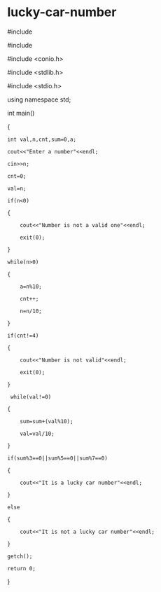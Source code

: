 # lucky-car-number

#include <iostream>

#include <iomanip>

#include <conio.h>

#include <stdlib.h>

#include <stdio.h>

using namespace std;

 

int main()

{

    int val,n,cnt,sum=0,a;

    cout<<"Enter a number"<<endl;

    cin>>n;

    cnt=0;

    val=n;

    if(n<0)

    {

        cout<<"Number is not a valid one"<<endl;

        exit(0);

    }

    while(n>0)

    {

        a=n%10;

        cnt++;

        n=n/10;

    }

    if(cnt!=4)

    {

        cout<<"Number is not valid"<<endl;

        exit(0);

    }

     while(val!=0)

    {

        sum=sum+(val%10);

        val=val/10;

    }

    if(sum%3==0||sum%5==0||sum%7==0)

    {

        cout<<"It is a lucky car number"<<endl;

    }

    else

    {

        cout<<"It is not a lucky car number"<<endl;

    }

    getch();

    return 0;

}

 


